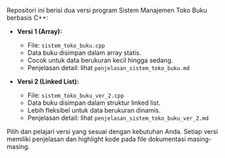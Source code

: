 Repositori ini berisi dua versi program Sistem Manajemen Toko Buku berbasis C++:

- **Versi 1 (Array):**

  - File: `sistem_toko_buku.cpp`
  - Data buku disimpan dalam array statis.
  - Cocok untuk data berukuran kecil hingga sedang.
  - Penjelasan detail: lihat `penjelasan_sistem_toko_buku.md`

- **Versi 2 (Linked List):**
  - File: `sistem_toko_buku_ver_2.cpp`
  - Data buku disimpan dalam struktur linked list.
  - Lebih fleksibel untuk data berukuran dinamis.
  - Penjelasan detail: lihat `penjelasan_sistem_toko_buku_ver_2.md`

Pilih dan pelajari versi yang sesuai dengan kebutuhan Anda. Setiap versi memiliki penjelasan dan highlight kode pada file dokumentasi masing-masing.

